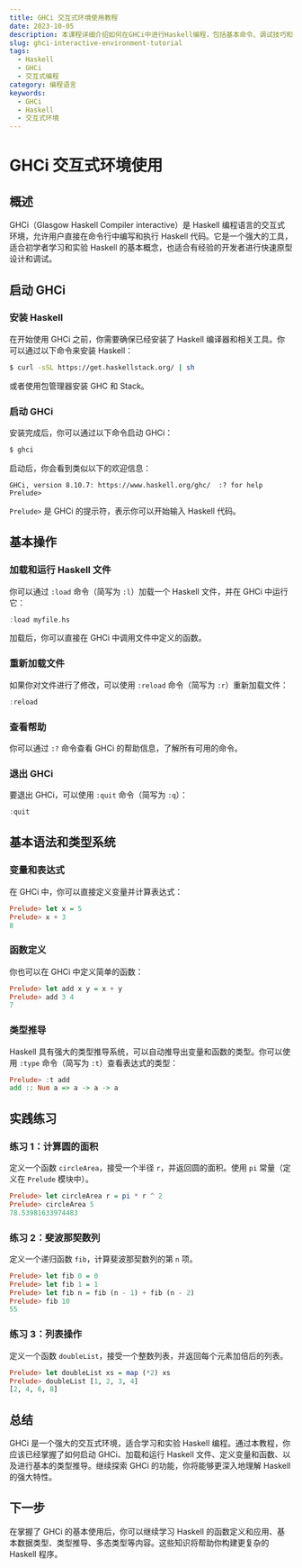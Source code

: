 ```yaml
---
title: GHCi 交互式环境使用教程
date: 2023-10-05
description: 本课程详细介绍如何在GHCi中进行Haskell编程，包括基本命令、调试技巧和高级功能的使用。
slug: ghci-interactive-environment-tutorial
tags:
  - Haskell
  - GHCi
  - 交互式编程
category: 编程语言
keywords:
  - GHCi
  - Haskell
  - 交互式环境
---
```


# GHCi 交互式环境使用

## 概述

GHCi（Glasgow Haskell Compiler interactive）是 Haskell 编程语言的交互式环境，允许用户直接在命令行中编写和执行 Haskell 代码。它是一个强大的工具，适合初学者学习和实验 Haskell 的基本概念，也适合有经验的开发者进行快速原型设计和调试。

## 启动 GHCi

### 安装 Haskell

在开始使用 GHCi 之前，你需要确保已经安装了 Haskell 编译器和相关工具。你可以通过以下命令来安装 Haskell：

```bash
$ curl -sSL https://get.haskellstack.org/ | sh
```

或者使用包管理器安装 GHC 和 Stack。

### 启动 GHCi

安装完成后，你可以通过以下命令启动 GHCi：

```bash
$ ghci
```

启动后，你会看到类似以下的欢迎信息：

```
GHCi, version 8.10.7: https://www.haskell.org/ghc/  :? for help
Prelude>
```

`Prelude>` 是 GHCi 的提示符，表示你可以开始输入 Haskell 代码。

## 基本操作

### 加载和运行 Haskell 文件

你可以通过 `:load` 命令（简写为 `:l`）加载一个 Haskell 文件，并在 GHCi 中运行它：

```haskell
:load myfile.hs
```

加载后，你可以直接在 GHCi 中调用文件中定义的函数。

### 重新加载文件

如果你对文件进行了修改，可以使用 `:reload` 命令（简写为 `:r`）重新加载文件：

```haskell
:reload
```

### 查看帮助

你可以通过 `:?` 命令查看 GHCi 的帮助信息，了解所有可用的命令。

### 退出 GHCi

要退出 GHCi，可以使用 `:quit` 命令（简写为 `:q`）：

```haskell
:quit
```

## 基本语法和类型系统

### 变量和表达式

在 GHCi 中，你可以直接定义变量并计算表达式：

```haskell
Prelude> let x = 5
Prelude> x + 3
8
```

### 函数定义

你也可以在 GHCi 中定义简单的函数：

```haskell
Prelude> let add x y = x + y
Prelude> add 3 4
7
```

### 类型推导

Haskell 具有强大的类型推导系统，可以自动推导出变量和函数的类型。你可以使用 `:type` 命令（简写为 `:t`）查看表达式的类型：

```haskell
Prelude> :t add
add :: Num a => a -> a -> a
```

## 实践练习

### 练习 1：计算圆的面积

定义一个函数 `circleArea`，接受一个半径 `r`，并返回圆的面积。使用 `pi` 常量（定义在 `Prelude` 模块中）。

```haskell
Prelude> let circleArea r = pi * r ^ 2
Prelude> circleArea 5
78.53981633974483
```

### 练习 2：斐波那契数列

定义一个递归函数 `fib`，计算斐波那契数列的第 `n` 项。

```haskell
Prelude> let fib 0 = 0
Prelude> let fib 1 = 1
Prelude> let fib n = fib (n - 1) + fib (n - 2)
Prelude> fib 10
55
```

### 练习 3：列表操作

定义一个函数 `doubleList`，接受一个整数列表，并返回每个元素加倍后的列表。

```haskell
Prelude> let doubleList xs = map (*2) xs
Prelude> doubleList [1, 2, 3, 4]
[2, 4, 6, 8]
```

## 总结

GHCi 是一个强大的交互式环境，适合学习和实验 Haskell 编程。通过本教程，你应该已经掌握了如何启动 GHCi、加载和运行 Haskell 文件、定义变量和函数、以及进行基本的类型推导。继续探索 GHCi 的功能，你将能够更深入地理解 Haskell 的强大特性。

## 下一步

在掌握了 GHCi 的基本使用后，你可以继续学习 Haskell 的函数定义和应用、基本数据类型、类型推导、多态类型等内容。这些知识将帮助你构建更复杂的 Haskell 程序。